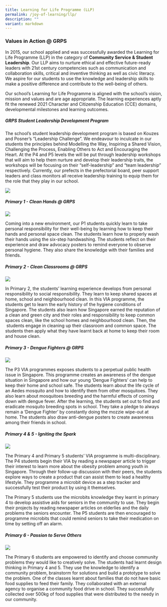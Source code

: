 ```yaml
---
title: Learning for Life Programme (LLP)
permalink: /joy-of-learning/llp/
description: ""
variant: markdown
---
```

### **Values in Action @ GRPS**

In 2015, our school applied and was successfully awarded the Learning for Life Programme (LLP) in the category of **Community Service & Student Leadership**. Our LLP aims to nurture ethical and effective future-ready leaders with 21st century competencies such as communication and collaboration skills, critical and inventive thinking as well as civic literacy. We aspire for our students to use the knowledge and leadership skills to make a positive difference and contribute to the well-being of others.

Our school’s Learning for Life Programme is aligned with the school’s vision, mission and values and are age appropriate. The learning experiences aptly fit the renewed 2021 Character and Citizenship Education (CCE) domains, developmental milestones and learning outcomes.

##### **GRPS Student Leadership Development Program**

The school’s student leadership development program is based on Kouzes and Posner’s “Leadership Challenge”. We endeavour to inculcate in our students the principles behind Modelling the Way, Inspiring a Shared Vision, Challenging the Process, Enabling Others to Act and Encouraging the Heart. At the P4 and P5 levels the will be put through leadership workshops that will aim to help them nurture and develop their leadership traits, the workshops will be focusing on their “self-leadership” and “team leadership” respectively. Currently, our prefects in the prefectorial board, peer support leaders and class monitors all receive leadership training to equip them for the role that they play in our school.

![](/images/Joy%20of%20Learning/LLP/LLP_1.jpg)

##### **Primary 1 - Clean Hands @ GRPS**

![](/images/Joy%20of%20Learning/LLP/llp_p1.jpg)

Coming into a new environment, our P1 students quickly learn to take personal responsibility for their well-being by learning how to keep their hands and personal space clean. The students learn how to properly wash their hands using the six-step handwashing. The students reflect on their experience and draw advocacy posters to remind everyone to observe personal hygiene. They also share the knowledge with their families and friends.


##### **Primary 2 - Clean Classrooms @ GRPS**

![](/images/Joy%20of%20Learning/LLP/llp_p2.jpg)

In Primary 2, the students’ learning experience develops from personal responsibility to social responsibility. They learn to keep shared spaces at home, school and neighbourhood clean. In this VIA programme, the students get to learn the early history of the hygiene conditions of Singapore. The students also learn how Singapore earned the reputation of a clean and green city and their roles and responsibility to keep common spaces clean, like the school homes and neighbourhood clean. Then, the  students engage in cleaning up their classroom and common space. The students then apply what they have learnt back at home to keep their room and house clean.


##### **Primary 3 - Dengue Fighters @ GRPS**

![](/images/Joy%20of%20Learning/LLP/llp_p3.jpg)

The P3 VIA programmes exposes students to a perpetual public health issue in Singapore. This programme creates an awareness of the dengue situation in Singapore and how our young ‘Dengue Fighters’ can help to keep their home and school safe. The students learn about the life cycle of an Aedes mosquito and how to identify them from other mosquitoes. They also learn about mosquitoes breeding and the harmful effects of coming down with dengue fever. After the learning, the students set out to find and eradicate mosquito breeding spots in school. They take a pledge to always remain a ‘Dengue Fighter’ by constantly doing the mozzie wipe-out at home. The students also draw anti-dengue posters to create awareness among their friends in school.


##### **Primary 4 & 5 - Igniting the Spark**

![](/images/Joy%20of%20Learning/LLP/llp_p4.jpg)

The Primary 4 and Primary 5 students’ VIA programme is multi-disciplinary. The P4 students begin their VIA by reading a newspaper article to trigger their interest to learn more about the obesity problem among youth in Singapore. Through their follow-up discussion with their peers, the students explore ways to create a product that can assist them to lead a healthy lifestyle. They programme a microbit device as a step tracker and successfully test their product by using it themselves.

The Primary 5 students use the microbits knowledge they learnt in primary 4 to develop assistive aids for seniors in the community to use. They begin their projects by reading newspaper articles on elderlies and the daily problems the seniors encounter. The P5 students are then encouraged to programme microbits that could remind seniors to take their medication on time by setting off an alarm.


##### **Primary 6 - Passion to Serve Others**

![](/images/Joy%20of%20Learning/LLP/llp_p6.jpg)

The Primary 6 students are empowered to identify and choose community problems they would like to creatively solve. The students had learnt design thinking in Primary 4 and 5. They use the knowledge to identify a community problem, brainstorm for solutions and build a prototype to solve the problem. One of the classes learnt about families that do not have basic food supplies to feed their family. They collaborated with an external agency to organise a community food drive in school. They successfully collected over 500kg of food supplies that were distributed to the needy in our community.